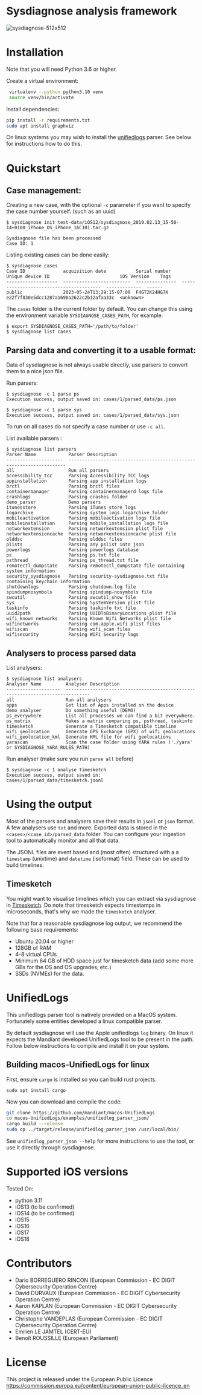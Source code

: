 # Sysdiagnose analysis framework

![sysdiagnose-512x512](https://github.com/EC-DIGIT-CSIRC/sysdiagnose/assets/750019/2742ca75-758e-4393-a2d1-5c94d09b0eb3)


# Installation

Note that you will need Python 3.6 or higher.

Create a virtual environment:

```bash
 virtualenv --python python3.10 venv
 source venv/bin/activate
 ```

 Install dependencies:
 ```bash
 pip install -r requirements.txt
 sudo apt install graphviz
 ```

On linux systems you may wish to install the [unifiedlogs](#unifiedlogs) parser. See below for instructions how to do this.


# Quickstart

## Case management:

Creating a new case, with the optional `-c` parameter if you want to specify the case number yourself. (such as an uuid)
```
$ sysdiagnose init test-data/iOS12/sysdiagnose_2019.02.13_15-50-14+0100_iPhone_OS_iPhone_16C101.tar.gz

Sysdiagnose file has been processed
Case ID: 1
```

Listing existing cases can be done easily:

```
$ sysdiagnose cases
Case ID              acquisition date           Serial number    Unique device ID                          iOS Version    Tags
-------------------  -------------------------  ---------------  ----------------------------------------  -------------  ------
public               2023-05-24T13:29:15-07:00  F4GT2K24HG7K     e22f7f830e5dcc1287a1690a2622c2b12afaa33c  <unknown>
```

The `cases` folder is the current folder by default.
You can change this using the environment variable `SYSDIAGNOSE_CASES_PATH`, for example.
```
$ export SYSDIAGNOSE_CASES_PATH='/path/to/folder'
$ sysdiagnose list cases
```


## Parsing data and converting it to a usable format:
Data of sysdiagnose is not always usable directly, use parsers to convert them to a nice json file.

Run parsers:

```
$ sysdiagnose -c 1 parse ps
Execution success, output saved in: cases/1/parsed_data/ps.json

$ sysdiagnose -c 1 parse sys
Execution success, output saved in: cases/1/parsed_data/sys.json
```

To run on all cases do not specify a case number or use `-c all`.

List available parsers :

```
$ sysdiagnose list parsers
Parser Name            Parser Description
---------------------  ---------------------------------------------------------------------
all                    Run all parsers
accessibility_tcc      Parsing Accessibility TCC logs
appinstallation        Parsing app installation logs
brctl                  Parsing brctl files
containermanager       Parsing containermanagerd logs file
crashlogs              Parsing crashes folder
demo_parser            Demo parsers
itunesstore            Parsing iTunes store logs
logarchive             Parsing system_logs.logarchive folder
mobileactivation       Parsing mobileactivation logs file
mobileinstallation     Parsing mobile_installation logs file
networkextension       Parsing networkextension plist file
networkextensioncache  Parsing networkextensioncache plist file
olddsc                 Parsing olddsc files
plists                 Parsing any pslist into json
powerlogs              Parsing powerlogs database
ps                     Parsing ps.txt file
psthread               Parsing ps_thread.txt file
remotectl_dumpstate    Parsing remotectl_dumpstate file containing system information
security_sysdiagnose   Parsing security-sysdiagnose.txt file containing keychain information
shutdownlogs           Parsing shutdown.log file
spindumpnosymbols      Parsing spindump-nosymbols file
swcutil                Parsing swcutil_show file
sys                    Parsing SystemVersion plist file
taskinfo               Parsing taskinfo txt file
uuid2path              Parsing UUIDToBinaryLocations plist file
wifi_known_networks    Parsing Known Wifi Networks plist file
wifinetworks           Parsing com.apple.wifi plist files
wifiscan               Parsing wifi_scan files
wifisecurity           Parsing WiFi Security logs
```

## Analysers to process parsed data
List analysers:

```
$ sysdiagnose list analysers
Analyser Name         Analyser Description
--------------------  -------------------------------------------------------------------------------
all                   Run all analysers
apps                  Get list of Apps installed on the device
demo_analyser         Do something useful (DEMO)
ps_everywhere         List all processes we can find a bit everywhere.
ps_matrix             Makes a matrix comparing ps, psthread, taskinfo
timesketch            Generate a Timesketch compatible timeline
wifi_geolocation      Generate GPS Exchange (GPX) of wifi geolocations
wifi_geolocation_kml  Generate KML file for wifi geolocations
yarascan              Scan the case folder using YARA rules ('./yara' or SYSDIAGNOSE_YARA_RULES_PATH)
```

Run analyser (make sure you run `parse all` before)
```
$ sysdiagnose -c 1 analyse timesketch
Execution success, output saved in: cases/1/parsed_data/timesketch.jsonl
```

# Using the output
Most of the parsers and analysers save their results in `jsonl` or `json` format. A few analysers use `txt` and more.
Exported data is stored in the `<cases>/<case_id>/parsed_data` folder. You can configure your ingestion tool to automatically monitor and all that data.

The JSONL files are event based and (most often) structured with a a `timestamp` (unixtime) and `datetime` (isoformat) field. These can be used to build timelines.

## Timesketch

You might want to visualise timelines which you can extract via sysdiagnose in [Timesketch](https://timesketch.org/guides/admin/install/). Do note that timesketch expects timestamps in microseconds, that's why we made the `timesketch` analyser.

Note that for a reasonable sysdiagnose log output, we recommend the following base requirements:
- Ubuntu 20.04 or higher
- 128GB of RAM
- 4-8 virtual CPUs
- Minimum 64 GB of HDD space just for timesketch data (add some more GBs for the OS and OS upgrades, etc.)
- SSDs (NVMEs) for the data.

# UnifiedLogs
This unifiedlogs parser tool is natively provided on a MacOS system. Fortunately some entities developed a linux compatible parser.

By default sysdiagnose will use the Apple unifiedlogs `log` binary.
On linux it expects the Mandiant developed UnifiedLogs tool to be present in the path. Follow below instructions to compile and install it on your system.

## Building macos-UnifiedLogs for linux

First, ensure `cargo` is installed so you can build rust projects.
```
sudo apt install cargo
```
Now you can download and compile the code:
```bash
git clone https://github.com/mandiant/macos-UnifiedLogs
cd macos-UnifiedLogs/examples/unifiedlog_parser_json/
cargo build --release
sudo cp ../target/release/unifiedlog_parser_json /usr/local/bin/
```
See `unifiedlog_parser_json --help` for more instructions to use the tool, or use it directly through sysdiagnose.


# Supported iOS versions

Tested On:
- python 3.11
- iOS13 (to be confirmed)
- iOS14 (to be confirmed)
- iOS15
- iOS16
- iOS17
- iOS18


# Contributors

- Dario BORREGUERO RINCON (European Commission - EC DIGIT Cybersecurity Operation Centre)
- David DURVAUX (European Commission - EC DIGIT Cybersecurity Operation Centre)
- Aaron KAPLAN (European  Commission - EC DIGIT Cybersecurity Operation Centre)
- Christophe VANDEPLAS (European Commission - EC DIGIT Cybersecurity Operation Centre)
- Emilien  LE JAMTEL (CERT-EU)
- Benoît ROUSSILLE (European Parliament)


# License
This project is released under the European Public Licence
https://commission.europa.eu/content/european-union-public-licence_en



